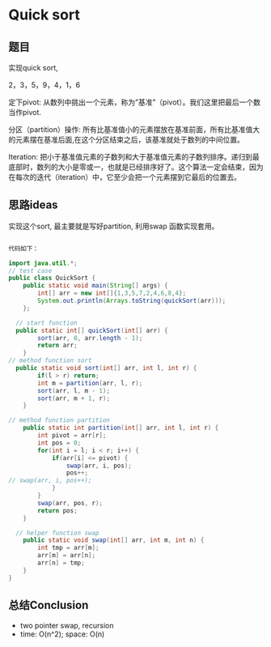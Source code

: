 # Quick sort



## 题目

实现quick sort,

2，3，5，9，4，1，6

定下pivot: 从数列中挑出一个元素，称为”基准”（pivot）。我们这里把最后一个数当作pivot.

分区（partition）操作: 所有比基准值小的元素摆放在基准前面，所有比基准值大的元素摆在基准后面,在这个分区结束之后，该基准就处于数列的中间位置。

Iteration: 把小于基准值元素的子数列和大于基准值元素的子数列排序。递归到最底部时，数列的大小是零或一，也就是已经排序好了。这个算法一定会结束，因为在每次的迭代（iteration）中，它至少会把一个元素摆到它最后的位置去。



## 思路ideas

实现这个sort, 最主要就是写好partition, 利用swap 函数实现套用。


```java

代码如下：

import java.util.*;
// test case
public class QuickSort {
	public static void main(String[] args) {
		int[] arr = new int[]{1,3,5,7,2,4,6,8,4};
		System.out.println(Arrays.toString(quickSort(arr)));
	};

  // start function
  public static int[] quickSort(int[] arr) {
        sort(arr, 0, arr.length - 1);
        return arr;
    }
// method function sort
  public static void sort(int[] arr, int l, int r) {
		if(l > r) return;
		int m = partition(arr, l, r);
		sort(arr, l, m - 1);
		sort(arr, m + 1, r);
	}

// method function partition
	public static int partition(int[] arr, int l, int r) {
		int pivot = arr[r];
		int pos = 0;
		for(int i = l; i < r; i++) {
			if(arr[i] <= pivot) {
				swap(arr, i, pos);
				pos++;
// swap(arr, i, pos++);
			}
		}
		swap(arr, pos, r);
		return pos;
	}

  // helper function swap
	public static void swap(int[] arr, int m, int n) {
		int tmp = arr[m];
		arr[m] = arr[n];
		arr[n] = tmp;
	}
}


```



## 总结Conclusion

- two pointer swap, recursion
- time: O(n^2); space: O(n)
